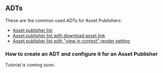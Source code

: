 ## ADTs

These are the common used ADTs for Asset Publishers:

* [Asset publisher list](adt/examples/asset-publisher-list.ftl)
* [Asset publisher list with download asset link](adt/examples/asset-publisher-list-with-download.ftl)
* [Asset publisher list with "view in context" render setting](adt/examples/asset-publisher-list-view-in-context.ftl)

### How to create an ADT and configure it for an Asset Publisher

Tutorial is coming soon.
